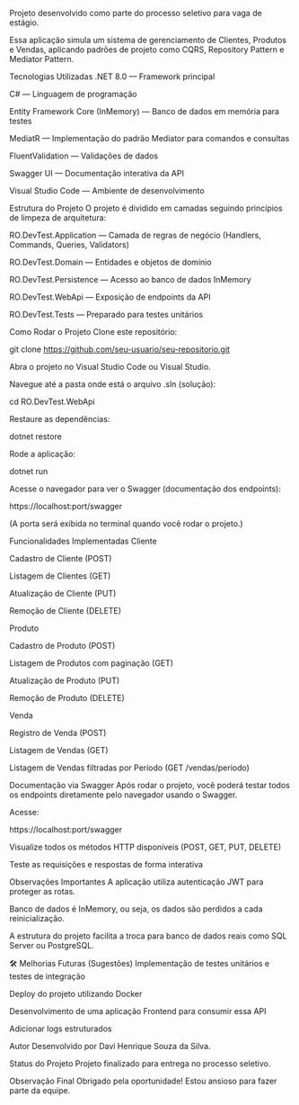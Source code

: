Projeto desenvolvido como parte do processo seletivo para vaga de estágio.

Essa aplicação simula um sistema de gerenciamento de Clientes, Produtos e Vendas, aplicando padrões de projeto como CQRS, Repository Pattern e Mediator Pattern.

Tecnologias Utilizadas
.NET 8.0 — Framework principal

C# — Linguagem de programação

Entity Framework Core (InMemory) — Banco de dados em memória para testes

MediatR — Implementação do padrão Mediator para comandos e consultas

FluentValidation — Validações de dados

Swagger UI — Documentação interativa da API

Visual Studio Code — Ambiente de desenvolvimento

Estrutura do Projeto
O projeto é dividido em camadas seguindo princípios de limpeza de arquitetura:

RO.DevTest.Application — Camada de regras de negócio (Handlers, Commands, Queries, Validators)

RO.DevTest.Domain — Entidades e objetos de domínio

RO.DevTest.Persistence — Acesso ao banco de dados InMemory

RO.DevTest.WebApi — Exposição de endpoints da API

RO.DevTest.Tests — Preparado para testes unitários

Como Rodar o Projeto
Clone este repositório:

git clone https://github.com/seu-usuario/seu-repositorio.git

Abra o projeto no Visual Studio Code ou Visual Studio.

Navegue até a pasta onde está o arquivo .sln (solução):

cd RO.DevTest.WebApi

Restaure as dependências:

dotnet restore

Rode a aplicação:

dotnet run

Acesse o navegador para ver o Swagger (documentação dos endpoints):

https://localhost:port/swagger

(A porta será exibida no terminal quando você rodar o projeto.)

Funcionalidades Implementadas
Cliente

Cadastro de Cliente (POST)

Listagem de Clientes (GET)

Atualização de Cliente (PUT)

Remoção de Cliente (DELETE)

Produto

Cadastro de Produto (POST)

Listagem de Produtos com paginação (GET)

Atualização de Produto (PUT)

Remoção de Produto (DELETE)

Venda

Registro de Venda (POST)

Listagem de Vendas (GET)

Listagem de Vendas filtradas por Período (GET /vendas/periodo)

Documentação via Swagger
Após rodar o projeto, você poderá testar todos os endpoints diretamente pelo navegador usando o Swagger.

Acesse:

https://localhost:port/swagger

Visualize todos os métodos HTTP disponíveis (POST, GET, PUT, DELETE)

Teste as requisições e respostas de forma interativa

Observações Importantes
A aplicação utiliza autenticação JWT para proteger as rotas.

Banco de dados é InMemory, ou seja, os dados são perdidos a cada reinicialização.

A estrutura do projeto facilita a troca para banco de dados reais como SQL Server ou PostgreSQL.

🛠️ Melhorias Futuras (Sugestões)
Implementação de testes unitários e testes de integração

Deploy do projeto utilizando Docker

Desenvolvimento de uma aplicação Frontend para consumir essa API

Adicionar logs estruturados

Autor
Desenvolvido por Davi Henrique Souza da Silva.

Status do Projeto
Projeto finalizado para entrega no processo seletivo.

Observação Final
Obrigado pela oportunidade! Estou ansioso para fazer parte da equipe.

